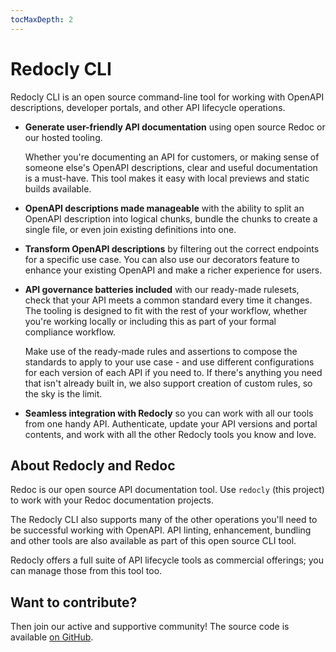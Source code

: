 ```yaml
---
tocMaxDepth: 2
---
```


# Redocly CLI

Redocly CLI is an open source command-line tool for working with OpenAPI descriptions, developer portals, and other API lifecycle operations.

* **Generate user-friendly API documentation** using open source Redoc or our hosted tooling.

  Whether you're documenting an API for customers, or making sense of someone else's OpenAPI descriptions, clear and useful documentation is a must-have. This tool makes it easy with local previews and static builds available.

* **OpenAPI descriptions made manageable** with the ability to split an OpenAPI description into logical chunks, bundle the chunks to create a single file, or even join existing definitions into one.

* **Transform OpenAPI descriptions** by filtering out the correct endpoints for a specific use case. You can also use our decorators feature to enhance your existing OpenAPI and make a richer experience for users.

* **API governance batteries included** with our ready-made rulesets, check that your API meets a common standard every time it changes. The tooling is designed to fit with the rest of your workflow, whether you're working locally or including this as part of your formal compliance workflow.

  Make use of the ready-made rules and assertions to compose the standards to apply to your use case - and use different configurations for each version of each API if you need to. If there's anything you need that isn't already built in, we also support creation of custom rules, so the sky is the limit.

* **Seamless integration with Redocly** so you can work with all our tools from one handy API. Authenticate, update your API versions and portal contents, and work with all the other Redocly tools you know and love.

## About Redocly and Redoc

Redoc is our open source API documentation tool. Use `redocly` (this project) to work with your Redoc documentation projects.

The Redocly CLI also supports many of the other operations you'll need to be successful working with OpenAPI. API linting, enhancement, bundling and other tools are also available as part of this open source CLI tool.

Redocly offers a full suite of API lifecycle tools as commercial offerings; you can manage those from this tool too.

## Want to contribute?

Then join our active and supportive community! The source code is available [on GitHub](https://github.com/Redocly/redocly-cli).

